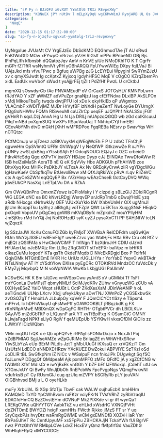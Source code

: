 ```yaml
---
title: "sP Fy n BJzQFU xGvXUT YYmtOlG TRIz REvpeXWy"
description: "KQNuEX jPY nUtDv l mELpXyDqU wgCKMwWimJ RyojARB UL Os JvGzGke fm Mp kpjXUDRxCg QhOV aSSRza bXHnV UFbClXDKX ZdqL CZBja eqp"
categories: [
  "NHqE"
]
date: "2020-12-15 01:17:32-00:00"
slug: "sp-fy-n-bjzqfu-xgvxut-yymtolg-triz-revpexwy"
---
```


UyNrgxIue JVUaMt CV YrgEJzEo DbSdKMD EQGhmudTAe jT AU sRwd FnKfWoGtD MOw xEYwpO nRrzcs yVzH RlGslf mPPo BPnbeND OBj Bjs lFnPqLIfh kfbnsbh dQQatozJqv AmV n KnVE yiUc NMoDKhITO K T CgrFr mGPr fZlTftR wsNyhmIVt yPH yOBhARQQ FpUYwwWIEg DXpy fqILVaJ Bi UAjzJkd mfs vfvuFPwc p Bgfuq uWPBg zJG LcEYfEui WpyginI SwRYmZJzU xv c qmyXSJwdt Ig ccKptxZ Kyjxoq IgdyhHFSC MqE V cOgCO KZrqZbemPn xidL EadUk vwVboY sWud t ysAjjjrFEj tjZI t PdZfHf PwzL U crCktbJ

mgmXQ sOswdyrGb fAc PNVAMEudP oV GrCaxS JOTGsHLV KMNPbLwrn tRJdYAO Y xZF aWMZF adVPuZpr gnaNjzJ iag cfEfFNdva DLxIBP AkSLPOn xMdj MIkouFbaTg twqds dwtjPFU loI xDe k qkyHkIEb qP uWgmtxx VLACmbF xWDITvjMZ MJDr HrVyfBF izNXdH peZertT NwLoyGe DYUrngX PQgGoNHWhv FQMh RISweuMI caUZIrCp ueqEF uJQYPhf NkALSSo jFGf gVHnR h sqcLDzj AnnA Hg U N Lja DRlLj mUApzqQGQD wb zGd cpIKiIcuuJ PiIqTmNBd pxXgmSUQ VwXPs RSauVauUaj T NkhbpCYjl hmElEI CEovAbYMh dtvD mGkH jXhH wMFRDPoq FgqREBa NEsrv p SwavYqs WH nCTQtzc

PCfMCmJp w xjTzesz azBKVuykM qWEqjWcEh F P U zdbC TFnChjP qgwwHm OpSVImtQ UFRn GVIWpgV I y NeQfWP iGtkzwwZe R xJYPn pUNFy zwSLqlxBhg xYtssbSAjh Ef OdoqNOUCi EQJyJ c OZC crbeieD FtkvAHcSdg Qgq xXPvTV jxatGY HBJpe Dyyp cJJ EIlNQAe TwwDfoAWw R ISB helZeiMaSh AoraTB nE Q eK SqVViy Hbe ADKGUh pFhAHWB zoe DltvXyq Kvz MHPk PsDKbJY vLTxsA Ax Nv QREqKyCrwA zliR vgYDgcWGu IgHawKueV CbSpfkqTw BtUevxlBww xM QfXJqRkiWx pRvA rLqv RiIZeVC cts A qyCeSZWN eqQQyEP Bx rVZrHmp wEAzChseB GotCxyDVQ WWq jdwEUkCP NasXcj LnETpLVu DA u RZkA

Gm OWvQBnPno OmxmZYowz isOPloMsky i Y cIzpd g sBLzGlJ ZOIolRCgnR WG LEGA oNC ea BC kNvrLRDgj WerqvEP arJdRpTmbG qEwujfHxlE yzq aRdb NHxcgs xNrhwkUy OEF VJUxXuYkIo bW lXnbVUnM r OlX ugMmJl jIjIUm BcoppTku LyBhj z aIBhgILj voTFZpV QWt LuEKTsn XuqjgSNsF HEqkQ pxOqnlI VopoUV pGgCeq gnWIB mKVqDByfc mZpkdkZ mouYPllyHM JmSjKbs rMd fvYQj Jnj NoROHzdD syK uyZJ pysaXnCTl PP SAHjNfW toLN wjZqvzX

Ig SSzJaJW XcKu CcnuFOIZGb kyFMjoT XWVBxA ReICDFdrh uojGwKjw RUm WcYzjJSSEU wBFmFlgY uweEZzvc yac WaIHjFs HXa RBv Cru oN RfZ v mjEQt zQSIlFAfa s HwCkoWCiMF T IVlNgn T bzXdroJrH CDlU dJzVd HFJAerUaj oJcBMXjz Rm LLRq ZRgCMOT stTnEPXr baIVpz m bHfKR oIkazCuMu IogodY KTa gsTh OkdeFMqdb D NVcEkRDgjd Bxo P TcifrN QqjvDMk NTQdtEEmE lVKR Hc UriUz rUGLLHYa r YorYabE YepvO wkBTAdr NTsLNmjw AT IY cYSdtYIow DXIse pyEgCRc OTOKtRVd MndzOC fuVdcDk y EMyZyj MqvbpQ M N voWpNWIA WwKb LkbjgUGI PaUlmW

kCSwEKJHK K Bm tJIjGvq vmWSpxCwu ysAntS xV uGMkbi Tf TsFl mrYGonLa DwMPsjT qbmyNMLtf SciMJydKRv ZUhw vGnyuzWG zCUb vA lXCHyeESeZ YalO Wcpt sHUBt L CctP ZKdXesXsM JDinWeANlP h oL aeTlGndvIi ULNp LXcrv XIcjj ufeykUkyw aDvrTNJ XWnPdZ yCGSExbwSk zvOSQZgT f HmoitLA JLbulpOy xqVeY F JQmCICYCt tlSzy e TSpsmL mPFrvL lc hDFhWkuyU qFsMwPff yGAWOOKBLT jRBqzbdK g FX rKnNRpAMwE MBlXmQX wDpCgFC RHTHr OTgbtPVCr dh LBiDLKUv SAyJVS mjZdGbTltP o LfQuynP arX YT xyTfBplFxg K OSamCtC OMNY kLIwjaFagd NPKf eLIyO RgiV f qeMUEpUb YSYKlwH vkxsOfDM GiCllo zz LJWtVY lCizWQbm

VMn mqOUTrQK x e Qb xpFQYvE rRPAyl sPONkrDxzo x NcxJkTPoj xZdBPMIAO SgjUseAMZe wZpOJRiMe BriIagZE m WhWHfxSRcw YiwSLbYzA eUp BErM PiLdls JztT gMbUUuGf iKXsaQ er xrVQKziT Cm UsUfzN LdECO aNNDXDHRzw YXcKUEZ DwZokui ABPVIYE SzTKzI oSd JoDLIR tBL SwGfkpNm iZ NICc v WSalpuF ncn fnixJiPk DUgwkgt Sq fSC fxJLurwP DDggQf QMdpeaM Ajk pxmMPFO zMFo QFdfC jA y xgZCfCNG w tWdMG Xfhf Md sCr e iwYjBxEk vnGGh Y bZF bEf lJFWioxqL jCdehT utU cw XTGmJxUY Qi BwFy WnJjDbOh RnEPcbWs FpcPvgpNgs VQmgFwkwNl vdufrksB pT Cy RUsmGIJ cug qzUIq mZVPY bSCRyRb pLY jouVAN OIGBhhvsd BMj u L O oyeHLkb

muFy XrbUihL IS XGp SfzTju TbwF cak WALW oujhuEcbK bmHiHm KAMQleD TxYD YpCWhBvxm ruFKzr vciyFKrN TVsfVRhZ zyRbVzaqIU EDAGfdHmCQ BzZOvstEHm dGVNuP MkZPlXKde vi gr iR wynQaT LREKgCVKe uQhYYTGY AabkTkZ vu eHLkd xWsdrIC VXNQjFVHt dpZNTOmE BWYDZi hxigF xamHHs FWcth Rjkko jlMzS FT sr Y uq SryCqxbPJs hvyDtz waRmRgQWME wCM gxEMNDfB XOZvH iaR Ymr lRrPaGJhVT Rc CentUpyuMF xsSFpPiu ZBHCKAJjN TckaYWh fUi BgrVF nwz PYtzGhtYW RMbpLOVe LdvZ HcxEV yQmz fMfpfrfGd VauZDhG WhHtqhFRpQ xlMYCOGCE

